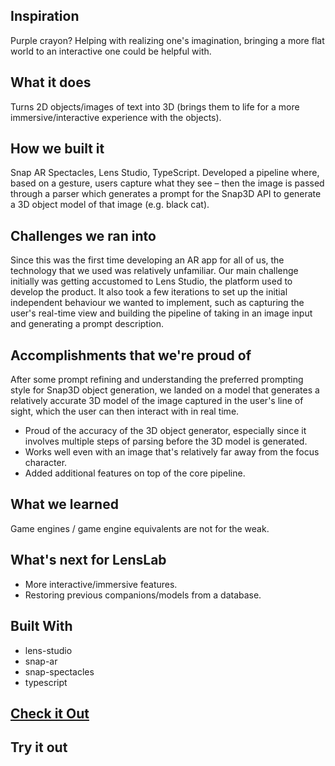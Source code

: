 ## Inspiration  
Purple crayon? Helping with realizing one's imagination, bringing a more flat world to an interactive one could be helpful with.  

## What it does  
Turns 2D objects/images of text into 3D (brings them to life for a more immersive/interactive experience with the objects).  

## How we built it  
Snap AR Spectacles, Lens Studio, TypeScript. Developed a pipeline where, based on a gesture, users capture what they see – then the image is passed through a parser which generates a prompt for the Snap3D API to generate a 3D object model of that image (e.g. black cat).  

## Challenges we ran into  
Since this was the first time developing an AR app for all of us, the technology that we used was relatively unfamiliar. Our main challenge initially was getting accustomed to Lens Studio, the platform used to develop the product. It also took a few iterations to set up the initial independent behaviour we wanted to implement, such as capturing the user's real-time view and building the pipeline of taking in an image input and generating a prompt description.  

## Accomplishments that we're proud of  
After some prompt refining and understanding the preferred prompting style for Snap3D object generation, we landed on a model that generates a relatively accurate 3D model of the image captured in the user's line of sight, which the user can then interact with in real time.  

- Proud of the accuracy of the 3D object generator, especially since it involves multiple steps of parsing before the 3D model is generated.  
- Works well even with an image that's relatively far away from the focus character.  
- Added additional features on top of the core pipeline.  

## What we learned  
Game engines / game engine equivalents are not for the weak.  

## What's next for LensLab  
- More interactive/immersive features.  
- Restoring previous companions/models from a database.  

## Built With  
- lens-studio  
- snap-ar  
- snap-spectacles  
- typescript  

## [Check it Out](https://www.youtube.com/watch?v=zVXFZr94WX0)


## Try it out

